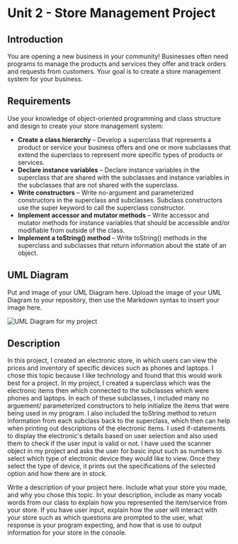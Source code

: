 # Unit 2 - Store Management Project

## Introduction

You are opening a new business in your community! Businesses often need programs to manage the products and services they offer and track orders and requests from customers. Your goal is to create a store management system for your business.

## Requirements

Use your knowledge of object-oriented programming and class structure and design to create your store management system:
- **Create a class hierarchy** – Develop a superclass that represents a product or service your business offers and one or more subclasses that extend the superclass to represent more specific types of products or services.
- **Declare instance variables** – Declare instance variables in the superclass that are shared with the subclasses and instance variables in the subclasses that are not shared with the superclass.
- **Write constructors** – Write no-argument and parameterized constructors in the superclass and subclasses. Subclass constructors use the super keyword to call the superclass constructor.
- **Implement accessor and mutator methods** – Write accessor and mutator methods for instance variables that should be accessible and/or modifiable from outside of the class.
- **Implement a toString() method** – Write toString() methods in the superclass and subclasses that return information about the state of an object.

## UML Diagram

Put and image of your UML Diagram here. Upload the image of your UML Diagram to your repository, then use the Markdown syntax to insert your image here.

![UML Diagram for my project](nameOfImageFileHere.png)

## Description

In this project, I created an electronic store, in which users can view the prices and inventory of specific devices such as phones and laptops. I chose this topic because I like technology and found that this would work best for a project. In my project, I created a superclass which was the electronic items then which connected to the subclasses which were phones and laptops. In each of these subclasses, I included many no arguement/ parameterized constructors to help initialize the items that were being used in my program. I also included the toString method to return information from each subclass back to the superclass, which then can help when printing out descriptions of the electronic items. I used if-statements to display the electronic's details based on user selection and also used them to check if the user input is valid or not.  I have used the scanner object in my project and asks the user for basic input such as numbers to select which type of electronic device they would like to view. Once they select the type of device, it prints out the specifications of the selected option and how there are in stock. 





Write a description of your project here. Include what your store you made, and why you chose this topic. In your description, include as many vocab words from our class to explain how you represented the item/service from your store. If you have user input, explain how the user will interact with your store such as which questions are prompted to the user, what response is your program expecting, and how that is use to output information for your store in the console.
